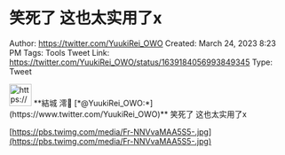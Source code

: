 # 笑死了 这也太实用了x

Author: https://twitter.com/YuukiRei_OWO
Created: March 24, 2023 8:23 PM
Tags: Tools
Tweet Link: https://twitter.com/YuukiRei_OWO/status/1639184056993849345
Type: Tweet

<aside>
<img src="https://pbs.twimg.com/profile_images/1634812340188360705/JJLfNcrZ_400x400.jpg" alt="https://pbs.twimg.com/profile_images/1634812340188360705/JJLfNcrZ_400x400.jpg" width="40px" /> **結城 澪🍙 [*@YuukiRei_OWO:*](https://www.twitter.com/YuukiRei_OWO)**
笑死了 这也太实用了x

[https://pbs.twimg.com/media/Fr-NNVvaMAA5S5-.jpg](https://pbs.twimg.com/media/Fr-NNVvaMAA5S5-.jpg)

</aside>